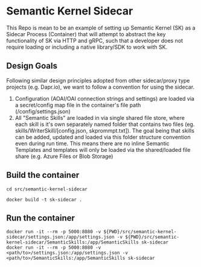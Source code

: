 # Semantic Kernel Sidecar

This Repo is mean to be an example of setting up Semantic Kernel (SK) as a Sidecar Process (Container) that will attempt to abstract the key functionality of SK via HTTP and gRPC, such that a developer does not require loading or including a native library/SDK to work with SK.

## Design Goals

Following similar design principles adopted from other sidecar/proxy type projects (e.g. Dapr.io), we want to follow a convention for using the sidecar.

1. Configuration (AOAI/OAI connection strings and settings) are loaded via a secret/config map file in the container's file path (/config/settings.json)
1. All "Semantic Skills" are loaded in via single shared file store, where each skill is it's own separately named folder that contains two files (eg. skills/WriterSkill/[config.json, skprommpt.txt]).  The goal being that skills can be added, updated and loaded via this folder structure convention even during run time.  This means there are no inline Semantic Templates and templates will only be loaded via the shared/loaded file share (e.g. Azure Files or Blob Storage)


## Build the container

```:bash
cd src/semantic-kernel-sidecar

docker build -t sk-sidecar .
```

## Run the container

```:bash
docker run -it --rm -p 5000:8080 -v ${PWD}/src/semantic-kernel-sidecar/settings.json:/app/settings.json -v ${PWD}/src/semantic-kernel-sidecar/SemanticSkills:/app/SemanticSkills sk-sidecar
docker run -it --rm -p 5000:8080 -v <path/to>/settings.json:/app/settings.json -v <path/to>/SemanticSkills:/app/SemanticSkills sk-sidecar
```